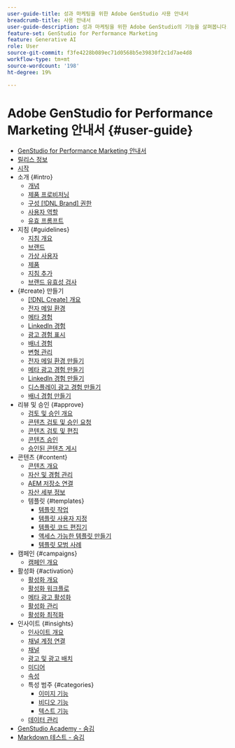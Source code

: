 ```yaml
---
user-guide-title: 성과 마케팅을 위한 Adobe GenStudio 사용 안내서
breadcrumb-title: 사용 안내서
user-guide-description: 성과 마케팅을 위한 Adobe GenStudio의 기능을 살펴봅니다. 빠르게 브랜드 자산을 만들고, 변형을 생성하고, 경험을 최적화하는 방법을 알아보십시오.
feature-set: GenStudio for Performance Marketing
feature: Generative AI
role: User
source-git-commit: f3fe4228b089ec71d0568b5e39830f2c1d7ae4d8
workflow-type: tm+mt
source-wordcount: '198'
ht-degree: 19%

---
```



# Adobe GenStudio for Performance Marketing 안내서 {#user-guide}

+ [GenStudio for Performance Marketing 안내서](home.md)
+ [릴리스 정보](release-notes.md)
+ [시작](get-started.md)
+ 소개 {#intro}
   + [개념](concepts.md)
   + [제품 프로비저닝](product-provisioning.md)
   + [구성 [!DNL Brand] 권한](configure-brand-permissions.md)
   + [사용자 역할](user-roles.md)
   + [유효 프롬프트](effective-prompts.md)
+ 지침 {#guidelines}
   + [지침 개요](guidelines/overview.md)
   + [브랜드](guidelines/brands.md)
   + [가상 사용자](guidelines/personas.md)
   + [제품](guidelines/products.md)
   + [지침 추가](guidelines/add-guidelines.md)
   + [브랜드 유효성 검사](guidelines/brand-validation.md)
+ {#create} 만들기
   + [[!DNL Create] 개요](create/overview.md)
   + [전자 메일 환경](create/email-experiences.md)
   + [메타 경험](create/meta-experiences.md)
   + [LinkedIn 경험](create/linkedin-experiences.md)
   + [광고 경험 표시](create/display-ad-experiences.md)
   + [배너 경험](create/banner-experiences.md)
   + [변형 관리](create/manage-variants.md)
   + [전자 메일 환경 만들기](create/create-email-experience.md)
   + [메타 광고 경험 만들기](create/create-meta-ad.md)
   + [LinkedIn 경험 만들기](create/create-linkedin.md)
   + [디스플레이 광고 경험 만들기](create/create-display-ad.md)
   + [배너 경험 만들기](create/create-banner-experience.md)
+ 리뷰 및 승인 {#approve}
   + [검토 및 승인 개요](approvals/overview.md)
   + [콘텐츠 검토 및 승인 요청](approvals/request-review.md)
   + [콘텐츠 검토 및 편집](approvals/review-and-edit.md)
   + [콘텐츠 승인](approvals/approve-content.md)
   + [승인된 콘텐츠 게시](approvals/publish-content.md)
+ 콘텐츠 {#content}
   + [콘텐츠 개요](content/overview.md)
   + [자산 및 경험 관리](content/manage-assets.md)
   + [AEM 저장소 연결](content/connect-aem-repo.md)
   + [자산 세부 정보](content/asset-details.md)
   + 템플릿 {#templates}
      + [템플릿 작업](content/use-templates.md)
      + [템플릿 사용자 지정](content/customize-template.md)
      + [템플릿 코드 편집기](content/code-editor.md)
      + [액세스 가능한 템플릿 만들기](content/accessibility-for-templates.md)
      + [템플릿 모범 사례](content/best-practices-for-templates.md)
+ 캠페인 {#campaigns}
   + [캠페인 개요](campaigns/overview.md)
+ 활성화 {#activation}
   + [활성화 개요](activation/overview.md)
   + [활성화 워크플로](activation/create-activation.md)
   + [메타 광고 활성화](activation/activate-meta-ad.md)
   + [활성화 관리](activation/manage-activations.md)
   + [활성화 최적화](activation/troubleshooting.md)
+ 인사이트 {#insights}
   + [인사이트 개요](insights/overview.md)
   + [채널 계정 연결](insights/connect-channel.md)
   + [채널](insights/channels.md)
   + [광고 및 광고 배치](insights/ads.md)
   + [미디어](insights/media.md)
   + [속성](insights/attributes.md)
   + 특성 범주 {#categories}
      + [이미지 기능](insights/image-features.md)
      + [비디오 기능](insights/video-features.md)
      + [텍스트 기능](insights/text-features.md)
   + [데이터 관리](insights/data-management.md)
+ [GenStudio Academy - 숨김](genstudioacademy.md)
+ [Markdown 테스트 - 숨김](test-markdown.md)
